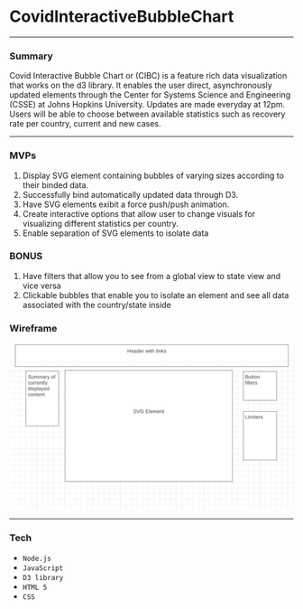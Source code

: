 # CovidInteractiveBubbleChart
---

### Summary
Covid Interactive Bubble Chart or (CIBC) is a feature rich data visualization that works on the d3 library. It enables the user direct, asynchronously updated elements through the Center for Systems Science and Engineering (CSSE) at Johns Hopkins University. Updates are made everyday at 12pm. Users will be able to choose between available statistics such as recovery rate per country, current and new cases. 

---

### MVPs
1. Display SVG element containing bubbles of varying sizes according to their binded data.
4. Successfully bind automatically updated data through D3.
2. Have SVG elements exibit a force push/push animation.
5. Create interactive options that allow user to change visuals for visualizing different statistics per country.
4. Enable separation of SVG elements to isolate data

### BONUS
1. Have filters that allow you to see from a global view to state view and vice versa
2. Clickable bubbles that enable you to isolate an element and see all data associated with the country/state inside


### Wireframe

![wireframe](https://github.com/danbourdier/CovidInteractiveBubbleChart/blob/master/wireframe.png)

---

### Tech

* `Node.js`
* `JavaScript`
* `D3 library`
* `HTML 5`
* `CSS`
